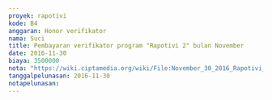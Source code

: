 ```yaml
---
proyek: rapotivi
kode: B4
anggaran: Honor verifikator
nama: Suci
title: Pembayaran verifikator program "Rapotivi 2" bulan November
date: 2016-11-30
biaya: 3500000
nota: "https://wiki.ciptamedia.org/wiki/File:November_30_2016_Rapotivi_B4_Pembayaran_honor_verifikator_a.n_Alinda.jpg"
tanggalpelunasan: 2016-11-30
notapelunasan:
---
```

